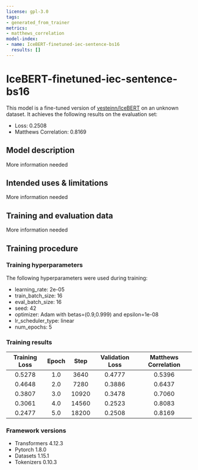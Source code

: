 ```yaml
---
license: gpl-3.0
tags:
- generated_from_trainer
metrics:
- matthews_correlation
model-index:
- name: IceBERT-finetuned-iec-sentence-bs16
  results: []
---
```


<!-- This model card has been generated automatically according to the information the Trainer had access to. You
should probably proofread and complete it, then remove this comment. -->

# IceBERT-finetuned-iec-sentence-bs16

This model is a fine-tuned version of [vesteinn/IceBERT](https://huggingface.co/vesteinn/IceBERT) on an unknown dataset.
It achieves the following results on the evaluation set:
- Loss: 0.2508
- Matthews Correlation: 0.8169

## Model description

More information needed

## Intended uses & limitations

More information needed

## Training and evaluation data

More information needed

## Training procedure

### Training hyperparameters

The following hyperparameters were used during training:
- learning_rate: 2e-05
- train_batch_size: 16
- eval_batch_size: 16
- seed: 42
- optimizer: Adam with betas=(0.9,0.999) and epsilon=1e-08
- lr_scheduler_type: linear
- num_epochs: 5

### Training results

| Training Loss | Epoch | Step  | Validation Loss | Matthews Correlation |
|:-------------:|:-----:|:-----:|:---------------:|:--------------------:|
| 0.5278        | 1.0   | 3640  | 0.4777          | 0.5396               |
| 0.4648        | 2.0   | 7280  | 0.3886          | 0.6437               |
| 0.3807        | 3.0   | 10920 | 0.3478          | 0.7060               |
| 0.3061        | 4.0   | 14560 | 0.2523          | 0.8083               |
| 0.2477        | 5.0   | 18200 | 0.2508          | 0.8169               |


### Framework versions

- Transformers 4.12.3
- Pytorch 1.8.0
- Datasets 1.15.1
- Tokenizers 0.10.3
